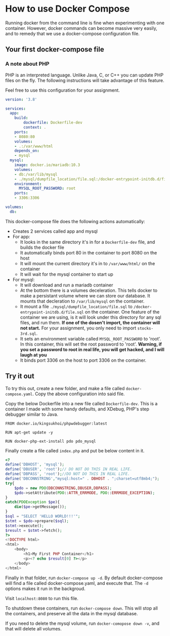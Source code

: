 # How to use Docker Compose

Running docker from the command line is fine when experimenting with one container. However, docker commands can become massive very easily, and to remedy that we use a docker-compose configuration file.

## Your first docker-compose file

### A note about PHP

PHP is an interpreted language. Unlike Java, C, or C++ you can update PHP files on the fly. The following instructions will take advantage of this feature.

Feel free to use this configuration for your assignment.

```yaml
version: '3.8'

services:
  app:
    build: 
        dockerfile: Dockerfile-dev
        context: .
    ports:
    - 8080:80
    volumes:
    - .:/var/www/html
    depends_on:
    - mysql
  mysql:
    image: docker.io/mariadb:10.3
    volumes:
    - db:/var/lib/mysql
    - ./mysql/dumpfile_location/file.sql:/docker-entrypoint-initdb.d/file.sql # REPLACE file.sql with the name of the file you want to import.
    environment:
      MYSQL_ROOT_PASSWORD: root
    ports:
    - 3306:3306

volumes:
  db:
```

This docker-compose file does the following actions automatically:

* Creates 2 services called app and mysql
* For app:
  * It looks in the same directory it's in for a `Dockerfile-dev` file, and builds the docker file
  * It automatically binds port 80 in the container to port 8080 on the host
  * It will mount the current directory it's in to `/var/www/html/` on the container
  * It will wait for the mysql container to start up
* For mysql:
  * It will download and run a mariadb container
  * At the bottom there is a volumes deceleration. This tells docker to make a persistant volume where we can store our database. It mounts that decleration to `/var/lib/mysql` on the container. 
  * It mount a file `./mysql/dumpfile_location/file.sql` to `/docker-entrypoint-initdb.d/file.sql` on the container. One feature of the container we are using, is it will look under this directory for any sql files, and run them. **If one of the dosen't import, the container will not start.** For your assignment, you only need to import `stocks-3rd.sql`.
  * It sets an environment variable called `MYSQL_ROOT_PASSWORD` to 'root'. In this container, this will set the root password to 'root'. **Warning, if you set a password to root in real life, you will get hacked, and I will laugh at you**
  * It binds port 3306 on the host to port 3306 on the container.

## Try it out

To try this out, create a new folder, and make a file called `docker-compose.yaml`. Copy the above configuration into said file.

Copy the below Dockerfile into a new file called `Dockerfile-dev`. This is a container I made with some handy defaults, and XDebug, PHP's step debugger similar to Java.

```text
FROM docker.io/kingsukhoi/phpwdebugger:latest

RUN apt-get update -y

RUN docker-php-ext-install pdo pdo_mysql
```

Finally create a file called `index.php` and put be below content in it.

```php
<?
define('DBHOST', 'mysql');
define('DBUSER', 'root');// DO NOT DO THIS IN REAL LIFE.
define('DBPASS', 'root');//DO NOT DO THIS IN REAL LIFE.
define('DBCONNSTRING',"mysql:host=" . DBHOST . ";charset=utf8mb4;");
try{
    $pdo = new PDO(DBCONNSTRING,DBUSER,DBPASS);
    $pdo->setAttribute(PDO::ATTR_ERRMODE, PDO::ERRMODE_EXCEPTION);
}
catch(PDOException $pe){
    die($pe->getMessage());
}
$sql = "SELECT 'HELLO WORLD!!!'";
$stmt = $pdo->prepare($sql);
$stmt->execute();
$result = $stmt->fetch();
?>
<!DOCTYPE html>
<html>
    <body>
        <h1>My First PHP Container</h1>
        <p><? echo $result[0] ?></p>
    </body>
</html>
```

Finally in that folder, run `docker-compose up -d`. By default docker-compose will find a file called docker-compose.yaml, and execute that. The `-d` options makes it run in the backgroud.

Visit `localhost:8080` to run this file.

To shutdown these containers, run `docker-compose down`. This will stop all the containers, and preserve all the data in the mysql database.

If you need to delete the mysql volume, run `docker-comopose down -v`, and that will delete all volumes.


